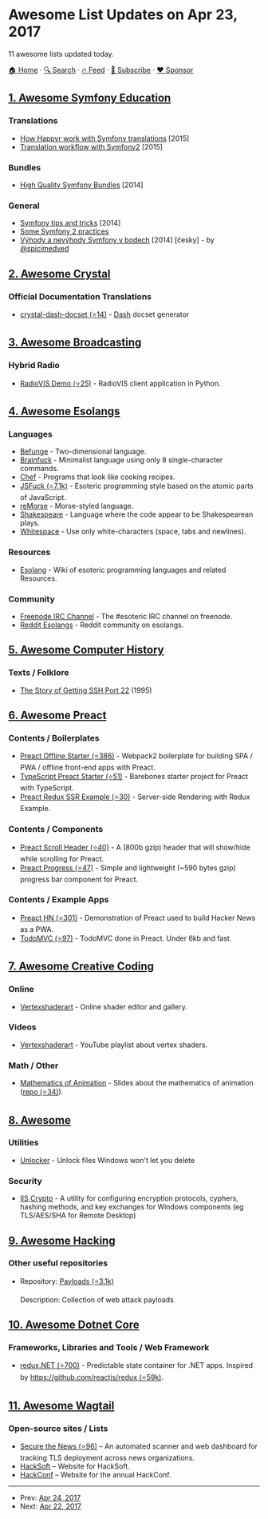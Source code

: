 # Awesome List Updates on Apr 23, 2017

11 awesome lists updated today.

[🏠 Home](/README.md) · [🔍 Search](https://www.trackawesomelist.com/search/) · [🔥 Feed](https://www.trackawesomelist.com/rss.xml) · [📮 Subscribe](https://trackawesomelist.us17.list-manage.com/subscribe?u=d2f0117aa829c83a63ec63c2f&id=36a103854c) · [❤️  Sponsor](https://github.com/sponsors/theowenyoung)



## [1. Awesome Symfony Education](/content/pehapkari/awesome-symfony-education/README.md)

### Translations

*   [How Happyr work with Symfony translations](https://developer.happyr.com/how-happyr-work-with-symfony-translations) \[2015]
*   [Translation workflow with Symfony2](https://jolicode.com/blog/translation-workflow-with-symfony2) \[2015]

### Bundles

*   [High Quality Symfony Bundles](https://www.slideshare.net/matthiasnoback/high-quality-symfony-bundles-tutorial-dutch-php-conference-2014) \[2014]

### General

*   [Symfony tips and tricks](https://www.slideshare.net/javier.eguiluz/symfony-tips-and-tricks) \[2014]
*   [Some Symfony 2 practices](https://emanueleminotto.github.io/blog/some-symfony-2-practices)
*   [Výhody a nevýhody Symfony v bodech](https://devel.cz/otazka/nette-vs-symfony#answer-17973) \[2014] \[česky] - by [@spicimedved](https://twitter.com/spicimedved)

## [2. Awesome Crystal](/content/veelenga/awesome-crystal/README.md)

### Official Documentation Translations

*   [crystal-dash-docset (⭐14)](https://github.com/Sija/crystal-dash-docset) - [Dash](https://kapeli.com/dash) docset generator

## [3. Awesome Broadcasting](/content/ebu/awesome-broadcasting/README.md)

### Hybrid Radio

*   [RadioVIS Demo (⭐25)](https://github.com/bbc/RadioVisDemo) - RadioVIS client application in Python.

## [4. Awesome Esolangs](/content/angrykoala/awesome-esolangs/README.md)

### Languages

*   [Befunge](https://esolangs.org/wiki/Befunge) - Two-dimensional language.
*   [Brainfuck](https://esolangs.org/wiki/Brainfuck) - Minimalist language using only 8 single-character commands.
*   [Chef](http://www.dangermouse.net/esoteric/chef.html) - Programs that look like cooking recipes.
*   [JSFuck (⭐7.1k)](https://github.com/aemkei/jsfuck) - Esoteric programming style based on the atomic parts of JavaScript.
*   [reMorse](http://esolangs.org/wiki/reMorse) - Morse-styled language.
*   [Shakespeare](http://shakespearelang.sourceforge.net) - Language where the code appear to be Shakespearean plays.
*   [Whitespace](http://web.archive.org/web/20150623025348/http://compsoc.dur.ac.uk/whitespace) - Use only white-characters (space, tabs and newlines).

### Resources

*   [Esolang](https://esolangs.org) - Wiki of esoteric programming languages and related Resources.

### Community

*   [Freenode IRC Channel](http://webchat.freenode.net/?channels=esoteric\&uio=d4) - The #esoteric IRC channel on freenode.
*   [Reddit Esolangs](https://www.reddit.com/r/esolangs) - Reddit community on esolangs.

## [5. Awesome Computer History](/content/watson/awesome-computer-history/README.md)

### Texts / Folklore

*   [The Story of Getting SSH Port 22](https://www.ssh.com/ssh/port) (1995)

## [6. Awesome Preact](/content/preactjs/awesome-preact/README.md)

### Contents / Boilerplates

*   [Preact Offline Starter (⭐386)](https://github.com/lukeed/preact-starter) - Webpack2 boilerplate for building SPA / PWA / offline front-end apps with Preact.
*   [TypeScript Preact Starter (⭐51)](https://github.com/nickytonline/ts-preact-starter) - Barebones starter project for Preact with TypeScript.
*   [Preact Redux SSR Example (⭐30)](https://github.com/csbun/preact-redux-ssr-example) - Server-side Rendering with Redux Example.

### Contents / Components

*   [Preact Scroll Header (⭐40)](https://github.com/lukeed/preact-scroll-header) - A (800b gzip) header that will show/hide while scrolling for Preact.
*   [Preact Progress (⭐47)](https://github.com/lukeed/preact-progress) - Simple and lightweight (\~590 bytes gzip) progress bar component for Preact.

### Contents / Example Apps

*   [Preact HN (⭐301)](https://github.com/kristoferbaxter/preact-hn) - Demonstration of Preact used to build Hacker News as a PWA.
*   [TodoMVC (⭐97)](https://github.com/developit/preact-todomvc) - TodoMVC done in Preact. Under 6kb and fast.

## [7. Awesome Creative Coding](/content/terkelg/awesome-creative-coding/README.md)

### Online

*   [Vertexshaderart](https://www.vertexshaderart.com/) - Online shader editor and gallery.

### Videos

*   [Vertexshaderart](https://www.youtube.com/channel/UC6IqL5vkMJpqBG_bFDjsaxw) - YouTube playlist about vertex shaders.

### Math / Other

*   [Mathematics of Animation](https://winkervsbecks.github.io/mathematics-of-animation/#/) - Slides about the mathematics of animation ([repo (⭐34)](https://github.com/winkerVSbecks/mathematics-of-animation)).

## [8. Awesome](/content/Awesome-Windows/Awesome/README.md)

### Utilities

*   [Unlocker](http://www.softpedia.com/get/System/System-Miscellaneous/Unlocker.shtml) - Unlock files Windows won't let you delete

### Security

*   [IIS Crypto](https://www.nartac.com/Products/IISCrypto) - A utility for configuring encryption protocols, cyphers, hashing methods, and key exchanges for Windows components (eg TLS/AES/SHA for Remote Desktop)

## [9. Awesome Hacking](/content/Hack-with-Github/Awesome-Hacking/README.md)

### Other useful repositories

- Repository: [Payloads (⭐3.1k)](https://github.com/foospidy/payloads)

  Description: Collection of web attack payloads



## [10. Awesome Dotnet Core](/content/thangchung/awesome-dotnet-core/README.md)

### Frameworks, Libraries and Tools / Web Framework

*   [redux.NET (⭐700)](https://github.com/GuillaumeSalles/redux.NET) - Predictable state container for .NET apps. Inspired by [https://github.com/reactjs/redux (⭐59k)](https://github.com/reactjs/redux).

## [11. Awesome Wagtail](/content/springload/awesome-wagtail/README.md)

### Open-source sites / Lists

*   [Secure the News (⭐96)](https://github.com/freedomofpress/securethenews) – An automated scanner and web dashboard for tracking TLS deployment across news organizations.
*   [HackSoft](https://github.com/HackSoftware/hacksoft.io) – Website for HackSoft.
*   [HackConf](https://github.com/HackSoftware/hackconf.bg) – Website for the annual HackConf.

---

- Prev: [Apr 24, 2017](/content/2017/04/24/README.md)
- Next: [Apr 22, 2017](/content/2017/04/22/README.md)